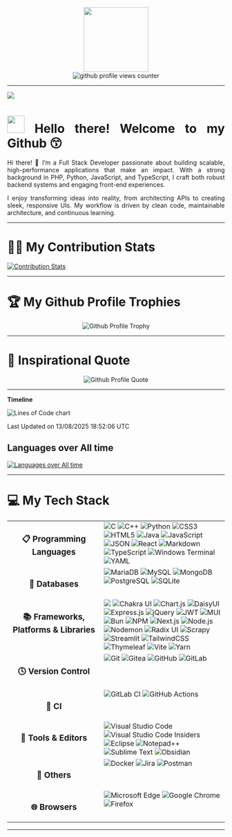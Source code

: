 <!-- Header Banner -->

<div align="center">
  <img src="https://media.giphy.com/media/QDjpIL6oNCVZ4qzGs7/giphy.gif?cid=790b7611kt6ydv8c6ar20wtp0kqq9v5j2lccb6hjpwhc9itf&ep=v1_gifs_search&rid=giphy.gif&ct=g" width="150" />
</div>

<div align="center">
  <img src="https://komarev.com/ghpvc/?username=dhlananh&style=for-the-badge&color=blue&base=1000" alt="github profile views counter">
</div>

---

![](https://github.com/dhlananhh/dhlananhh/blob/main/assets/banner.png)
<br>

<!-- Introduction -->

<div align="justify">
  <h1>
    <img src="https://media.giphy.com/media/hvRJCLFzcasrR4ia7z/giphy.gif" width="40">
    Hello there!
    Welcome to my Github 😙
  </h1>

 Hi there! 👋 I’m a Full Stack Developer passionate about building scalable, high-performance applications that make an impact. With a strong background in PHP, Python, JavaScript, and TypeScript, I craft both robust backend systems and engaging front-end experiences.

I enjoy transforming ideas into reality, from architecting APIs to creating sleek, responsive UIs. My workflow is driven by clean code, maintainable architecture, and continuous learning.
</div>

---


# 🤝🏻 My Contribution Stats

[![Contribution Stats](https://github-contribution-stats.vercel.app/api/?username=dhlananhh)](https://github.com/LordDashMe/github-contribution-stats/)

---

# 🏆 My Github Profile Trophies

<div align="center">
  <img
    src="https://github-trophies.vercel.app/?username=dhlananhh&theme=dracula&row=4&column=3&margin-w=5&margin-h=5" alt="Github Profile Trophy"
  />
</div>

---

# 💭 Inspirational Quote

<div align="center">
  <img src="https://quotes-github-readme.vercel.app/api?type=horizontal&theme=dracula" alt="Github Profile Quote" />
</div>

---


**Timeline**

![Lines of Code chart](https://raw.githubusercontent.com/dhlananhh/dhlananhh/main/assets/bar_graph.png)


 Last Updated on 13/08/2025 18:52:06 UTC
<!--END_SECTION:waka-->

## **Languages over All time**

<a href="https://wakatime.com">
  <img
    src="https://wakatime.com/share/@dhlananhh/02685648-2252-4bf9-80df-37380891be13.svg"
    alt="Languages over All time"
  />
</a>

---


# 💻 My Tech Stack

<table align="center" width="100%">
  <tr>
    <td align="center" width="200" valign="top">
      <h3>📋 Programming Languages</h3>
    </td>
    <td valign="top">
      <img src="https://img.shields.io/badge/c-%2300599C.svg?style=for-the-badge&logo=c&logoColor=white" alt="C" />
      <img src="https://img.shields.io/badge/c++-%2300599C.svg?style=for-the-badge&logo=c%2B%2B&logoColor=white" alt="C++" />
      <img src="https://img.shields.io/badge/python-3670A0?style=for-the-badge&logo=python&logoColor=ffdd54" alt="Python" />
      <img src="https://img.shields.io/badge/css3-%231572B6.svg?style=for-the-badge&logo=css3&logoColor=white" alt="CSS3" />
      <img src="https://img.shields.io/badge/html5-%23E34F26.svg?style=for-the-badge&logo=html5&logoColor=white" alt="HTML5" />
      <img src="https://img.shields.io/badge/java-%23ED8B00.svg?style=for-the-badge&logo=openjdk&logoColor=white" alt="Java" />
      <img src="https://img.shields.io/badge/javascript-%23323330.svg?style=for-the-badge&logo=javascript&logoColor=%23F7DF1E" alt="JavaScript" />
      <img src="https://img.shields.io/badge/json-5E5C5C?style=for-the-badge&logo=json&logoColor=white" alt="JSON" />
      <img src="https://img.shields.io/badge/react-%2320232a.svg?style=for-the-badge&logo=react&logoColor=%2361DAFB" alt="React" />
      <img src="https://img.shields.io/badge/markdown-%23000000.svg?style=for-the-badge&logo=markdown&logoColor=white" alt="Markdown" />
      <img src="https://img.shields.io/badge/typescript-%23007ACC.svg?style=for-the-badge&logo=typescript&logoColor=white" alt="TypeScript" />
      <img src="https://img.shields.io/badge/Windows%20Terminal-%234D4D4D.svg?style=for-the-badge&logo=windows-terminal&logoColor=white" alt="Windows Terminal" />
      <img src="https://img.shields.io/badge/yaml-%23ffffff.svg?style=for-the-badge&logo=yaml&logoColor=151515" alt="YAML" />
    </td>
  </tr>
  <tr>
    <td align="center" width="200" valign="top">
      <h3>💾 Databases</h3>
    </td>
    <td valign="top">
      <img src="https://img.shields.io/badge/MariaDB-003545?style=for-the-badge&logo=mariadb&logoColor=white" alt="MariaDB" />
      <img src="https://img.shields.io/badge/mysql-4479A1.svg?style=for-the-badge&logo=mysql&logoColor=white"
      alt="MySQL" />
      <img src="https://img.shields.io/badge/MongoDB-%234ea94b.svg?style=for-the-badge&logo=mongodb&logoColor=white" alt="MongoDB" />
      <img src="https://img.shields.io/badge/postgres-%23316192.svg?style=for-the-badge&logo=postgresql&logoColor=white" alt="PostgreSQL" />
      <img src="https://img.shields.io/badge/sqlite-%2307405e.svg?style=for-the-badge&logo=sqlite&logoColor=white" alt="SQLite" />
    </td>
  </tr>
  <tr>
    <td align="center" width="200" valign="top">
      <h3>📚 Frameworks, Platforms & Libraries</h3>
    </td>
    <td valign="top">
      <img src="https://img.shields.io/badge/Laravel-FF2D20?style=for-the-badge&logo=laravel&logoColor=white" />
      <img src="https://img.shields.io/badge/chakra-%234ED1C5.svg?style=for-the-badge&logo=chakraui&logoColor=white" alt="Chakra UI" />
      <img src="https://img.shields.io/badge/chart.js-F5788D.svg?style=for-the-badge&logo=chart.js&logoColor=white"
      alt="Chart.js" />
      <img src="https://img.shields.io/badge/daisyui-5A0EF8?style=for-the-badge&logo=daisyui&logoColor=white" alt="DaisyUI" />
      <img src="https://img.shields.io/badge/express.js-%23404d59.svg?style=for-the-badge&logo=express&logoColor=%2361DAFB" alt="Express.js" />
      <img src="https://img.shields.io/badge/jquery-%230769AD.svg?style=for-the-badge&logo=jquery&logoColor=white" alt="jQuery" />
      <img src="https://img.shields.io/badge/JWT-black?style=for-the-badge&logo=JSON%20web%20tokens"
      alt="JWT" />
      <img src="https://img.shields.io/badge/MUI-%230081CB.svg?style=for-the-badge&logo=mui&logoColor=white"
      alt="MUI" />
      <img src="https://img.shields.io/badge/Bun-%23000000.svg?style=for-the-badge&logo=bun&logoColor=white"
      alt="Bun" />
      <img src="https://img.shields.io/badge/NPM-%23CB3837.svg?style=for-the-badge&logo=npm&logoColor=white"
      alt="NPM" />
      <img src="https://img.shields.io/badge/Next-black?style=for-the-badge&logo=next.js&logoColor=white"
      alt="Next.js" />
      <img src="https://img.shields.io/badge/node.js-6DA55F?style=for-the-badge&logo=node.js&logoColor=white"
      alt="Node.js" />
      <img src="https://img.shields.io/badge/NODEMON-%23323330.svg?style=for-the-badge&logo=nodemon&logoColor=%BBDEAD" alt="Nodemon" />
      <img src="https://img.shields.io/badge/radix%20ui-161618.svg?style=for-the-badge&logo=radix-ui&logoColor=white" alt="Radix UI" />
      <img src="https://img.shields.io/badge/scrapy-%2360a839.svg?style=for-the-badge&logo=scrapy&logoColor=d1d2d3" alt="Scrapy" />
      <img src="https://img.shields.io/badge/Streamlit-%23FE4B4B.svg?style=for-the-badge&logo=streamlit&logoColor=white" alt="Streamlit" />
      <img src="https://img.shields.io/badge/tailwindcss-%2338B2AC.svg?style=for-the-badge&logo=tailwind-css&logoColor=white" alt="TailwindCSS" />
      <img src="https://img.shields.io/badge/Thymeleaf-%23005C0F.svg?style=for-the-badge&logo=Thymeleaf&logoColor=white" alt="Thymeleaf" />
      <img src="https://img.shields.io/badge/vite-%23646CFF.svg?style=for-the-badge&logo=vite&logoColor=white"
      alt="Vite" />
      <img src="https://img.shields.io/badge/yarn-%232C8EBB.svg?style=for-the-badge&logo=yarn&logoColor=white"
      alt="Yarn" />
    </td>
  </tr>
  <tr>
    <td align="center" width="200" valign="top">
      <h3>🕓 Version Control</h3>
    </td>
    <td valign="top">
      <img src="https://img.shields.io/badge/git-%23F05033.svg?style=for-the-badge&logo=git&logoColor=white" alt="Git" />
      <img src="https://img.shields.io/badge/Gitea-34495E?style=for-the-badge&logo=gitea&logoColor=5D9425" alt="Gitea" />
      <img src="https://img.shields.io/badge/github-%23121011.svg?style=for-the-badge&logo=github&logoColor=white" alt="GitHub" />
      <img src="https://img.shields.io/badge/gitlab-%23181717.svg?style=for-the-badge&logo=gitlab&logoColor=white" alt="GitLab" />
    </td>
  </tr>
  <tr>
    <td align="center" width="200" valign="top">
      <h3>🔬 CI</h3>
    </td>
    <td valign="top">
      <img src="https://img.shields.io/badge/gitlab%20ci-%23181717.svg?style=for-the-badge&logo=gitlab&logoColor=white" alt="GitLab CI"/>
      <img src="https://img.shields.io/badge/github%20actions-%232671E5.svg?style=for-the-badge&logo=githubactions&logoColor=white" alt="GitHub Actions"/>
    </td>
  </tr>
  <tr>
    <td align="center" width="200" valign="top">
      <h3>🔨 Tools & Editors</h3>
    </td>
    <td valign="top">
      <img src="https://img.shields.io/badge/Visual%20Studio%20Code-0078d7.svg?style=for-the-badge&logo=visual-studio-code&logoColor=white" alt="Visual Studio Code" />
      <img src="https://img.shields.io/badge/VS%20Code%20Insiders-35b393.svg?style=for-the-badge&logo=visual-studio-code&logoColor=white" alt="Visual Studio Code Insiders" />
      <img src="https://img.shields.io/badge/Eclipse-FE7A16.svg?style=for-the-badge&logo=Eclipse&logoColor=white" alt="Eclipse" />
      <img src="https://img.shields.io/badge/Notepad++-90E59A.svg?style=for-the-badge&logo=notepad%2b%2b&logoColor=black" alt="Notepad++" />
      <img src="https://img.shields.io/badge/sublime_text-%23575757.svg?style=for-the-badge&logo=sublime-text&logoColor=important" alt="Sublime Text" />
      <img src="https://img.shields.io/badge/Obsidian-%23483699.svg?style=for-the-badge&logo=obsidian&logoColor=white" alt="Obsidian" />
    </td>
  </tr>
  <tr>
    <td align="center" width="200" valign="top">
      <h3>🥅 Others</h3>
    </td>
    <td valign="top">
      <img src="https://img.shields.io/badge/docker-%230db7ed.svg?style=for-the-badge&logo=docker&logoColor=white" alt="Docker" />
      <img src="https://img.shields.io/badge/jira-%230A0FFF.svg?style=for-the-badge&logo=jira&logoColor=white" alt="Jira" />
      <img src="https://img.shields.io/badge/Postman-FF6C37?style=for-the-badge&logo=postman&logoColor=white" alt="Postman" />
    </td>
  </tr>
  <tr>
    <td align="center" width="200" valign="top">
      <h3>🌐 Browsers</h3>
    </td>
    <td valign="top">
      <img src="https://img.shields.io/badge/Microsoft_Edge-0078D7?style=for-the-badge&logo=Microsoft-edge&logoColor=white" alt="Microsoft Edge" />
      <img src="https://img.shields.io/badge/Google%20Chrome-4285F4?style=for-the-badge&logo=GoogleChrome&logoColor=white" alt="Google Chrome" />
      <img src="https://img.shields.io/badge/Firefox-FF7139?style=for-the-badge&logo=Firefox-Browser&logoColor=white" alt="Firefox" />
    </td>
  </tr>
</table>

---



